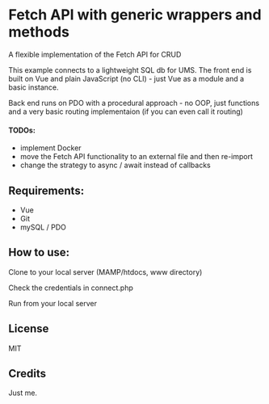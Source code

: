 # Fetch API with generic wrappers and methods
A flexible implementation of the Fetch API for CRUD

This example connects to a lightweight SQL db for UMS. The front end is built on Vue and plain JavaScript (no CLI) - just Vue as a module and a basic instance.

Back end runs on PDO with a procedural approach - no OOP, just functions and a very basic routing implementaion (if you can even call it routing)

#### TODOs: 
- implement Docker
- move the Fetch API functionality to an external file and then re-import
- change the strategy to async / await instead of callbacks

## Requirements:
- Vue 
- Git 
- mySQL / PDO

## How to use:
Clone to your local server (MAMP/htdocs, www directory)

Check the credentials in connect.php

Run from your local server

## License
MIT

## Credits
Just me.
